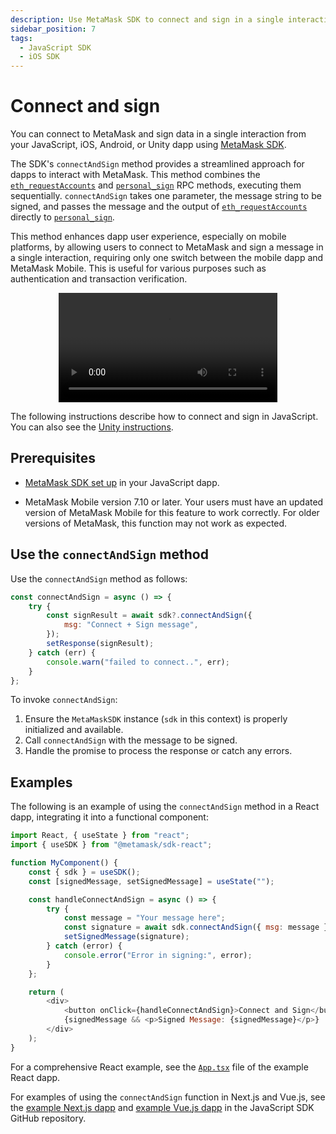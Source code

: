 ```yaml
---
description: Use MetaMask SDK to connect and sign in a single interaction.
sidebar_position: 7
tags:
  - JavaScript SDK
  - iOS SDK
---
```


# Connect and sign

You can connect to MetaMask and sign data in a single interaction from your JavaScript, iOS,
Android, or Unity dapp using [MetaMask SDK](../../../concepts/sdk/index.md).

The SDK's `connectAndSign` method provides a streamlined approach for dapps to interact with MetaMask.
This method combines the [`eth_requestAccounts`] and [`personal_sign`] RPC methods, executing them sequentially.
`connectAndSign` takes one parameter, the message string to be signed, and passes the message and
the output of [`eth_requestAccounts`] directly to [`personal_sign`].

This method enhances dapp user experience, especially on mobile platforms, by allowing users to
connect to MetaMask and sign a message in a single interaction, requiring only one switch between
the mobile dapp and MetaMask Mobile.
This is useful for various purposes such as authentication and transaction verification.

<p align="center">
  <video width="350" controls>
    <source src="../../../../public-videos/connect-and-sign.mp4" type="video/mp4" />
  </video>
</p>

The following instructions describe how to connect and sign in JavaScript.
You can also see the [Unity instructions](../gaming/unity/connect-and-sign.md).

## Prerequisites

- [MetaMask SDK set up](index.md) in your JavaScript dapp.

- MetaMask Mobile version 7.10 or later.
  Your users must have an updated version of MetaMask Mobile for this feature to work correctly.
  For older versions of MetaMask, this function may not work as expected.

## Use the `connectAndSign` method

Use the `connectAndSign` method as follows:

```javascript
const connectAndSign = async () => {
    try {
        const signResult = await sdk?.connectAndSign({
            msg: "Connect + Sign message",
        });
        setResponse(signResult);
    } catch (err) {
        console.warn("failed to connect..", err);
    }
};
```

To invoke `connectAndSign`:

1. Ensure the `MetaMaskSDK` instance (`sdk` in this context) is properly initialized and available.
2. Call `connectAndSign` with the message to be signed.
3. Handle the promise to process the response or catch any errors.

## Examples

The following is an example of using the `connectAndSign` method in a React dapp, integrating it
into a functional component:

```javascript
import React, { useState } from "react";
import { useSDK } from "@metamask/sdk-react";

function MyComponent() {
    const { sdk } = useSDK();
    const [signedMessage, setSignedMessage] = useState("");

    const handleConnectAndSign = async () => {
        try {
            const message = "Your message here";
            const signature = await sdk.connectAndSign({ msg: message });
            setSignedMessage(signature);
        } catch (error) {
            console.error("Error in signing:", error);
        }
    };

    return (
        <div>
            <button onClick={handleConnectAndSign}>Connect and Sign</button>
            {signedMessage && <p>Signed Message: {signedMessage}</p>}
        </div>
    );
}
```

For a comprehensive React example, see the
[`App.tsx`](https://github.com/MetaMask/metamask-sdk/blob/main/packages/examples/create-react-app/src/App.tsx)
file of the example React dapp.

For examples of using the `connectAndSign` function in Next.js and Vue.js, see the
[example Next.js dapp](https://github.com/MetaMask/metamask-sdk/tree/main/packages/examples/nextjs-demo)
and [example Vue.js dapp](https://github.com/MetaMask/metamask-sdk/tree/main/packages/examples/vuejs)
in the JavaScript SDK GitHub repository.

<!--links-->

[`eth_requestAccounts`]: /wallet/reference/eth_requestAccounts
[`personal_sign`]: /wallet/reference/personal_sign